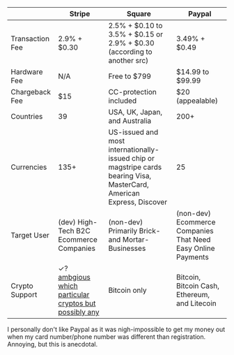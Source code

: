 |             | Stripe      | Square      | Paypal |
| ----------- | ----------- | ----------- | ---------- |
| Transaction Fee | 2.9% + $0.30 | 2.5% + $0.10 to 3.5% + $0.15 or 2.9% + $0.30 (according to another src)| 3.49% + $0.49|
| Hardware Fee | N/A | Free to $799 | $14.99 to $99.99 |
| Chargeback Fee  | $15 | CC-protection included | $20 (appealable) |
| Countries  | 39 | USA, UK, Japan, and Australia | 200+ |
| Currencies  | 135+ | US-issued and most internationally-issued chip or magstripe cards bearing Visa, MasterCard, American Express, Discover | 25 |
| Target User  | (dev) High-Tech B2C Ecommerce Companies | (non-dev) Primarily Brick-and Mortar-Businesses| (non-dev) Ecommerce Companies That Need Easy Online Payments| 
| Crypto Support | ✓? [ambgious which particular cryptos but possibly any](https://support.stripe.com/questions/crypto-supportability-and-availability-by-region) | Bitcoin only | Bitcoin, Bitcoin Cash, Ethereum, and Litecoin|

    
    
I personally don't like Paypal as it was nigh-impossible to get my money out when my card number/phone number was different than registration. 
Annoying, but this is anecdotal. 
